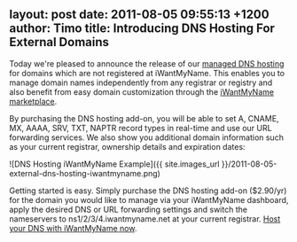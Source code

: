 layout: post
date: 2011-08-05 09:55:13 +1200
author: Timo
title: Introducing DNS Hosting For External Domains
----

Today we're pleased to announce the release of our [managed DNS hosting](https://iwantmyname.com/dns) for domains which are not registered at iWantMyName. This enables you to manage domain names independently from any registrar or registry and also benefit from easy domain customization through the [iWantMyName marketplace](https://iwantmyname.com/services).

By purchasing the DNS hosting add-on, you will be able to set A, CNAME, MX, AAAA, SRV, TXT, NAPTR record types in real-time and use our URL forwarding services. We also show you additional domain information such as your current registrar, ownership details and expiration dates:

![DNS Hosting iWantMyName Example]({{ site.images_url }}/2011-08-05-external-dns-hosting-iwantmyname.png)

Getting started is easy. Simply purchase the DNS hosting add-on ($2.90/yr) for the domain you would like to manage via your iWantMyName dashboard, apply the desired DNS or URL forwarding settings and switch the nameservers to ns1/2/3/4.iwantmyname.net at your current registrar. [Host your DNS with iWantMyName now](https://iwantmyname.com/dns).
